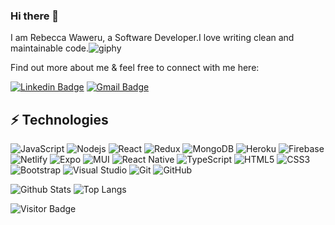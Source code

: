 ### Hi there 👋

I am Rebecca Waweru, a Software Developer.I love writing clean and maintainable code.![giphy](https://user-images.githubusercontent.com/79188888/210053542-306e13d5-26d2-4e93-abd1-ed7401890c79.gif)

Find out more about me & feel free to connect with me here:

[![Linkedin Badge](https://img.shields.io/badge/-rebeccawaweru-blue?style=flat-square&logo=Linkedin&logoColor=white&link=https://www.linkedin.com/in/rebecca-waweru-380062205)](https://www.linkedin.com/in/rebecca-waweru-380062205)
[![Gmail Badge](https://img.shields.io/badge/-wawerur95@gmail.com-c14438?style=flat-square&logo=Gmail&logoColor=white&link=mailto:wawerur95@gmail.com)](mailto:wawerur95@gmail.com)




## ⚡ Technologies

![JavaScript](https://img.shields.io/badge/-JavaScript-black?style=flat-square&logo=javascript)
![Nodejs](https://img.shields.io/badge/-Nodejs-black?style=flat-square&logo=Node.js)
![React](https://img.shields.io/badge/-React-black?style=flat-square&logo=react)
![Redux](https://img.shields.io/badge/redux-%23593d88.svg?style=for-the-badge&logo=redux&logoColor=white)
![MongoDB](https://img.shields.io/badge/-MongoDB-black?style=flat-square&logo=mongodb)
![Heroku](https://img.shields.io/badge/-Heroku-430098?style=flat-square&logo=heroku)
![Firebase](https://img.shields.io/badge/firebase-%23039BE5.svg?style=for-the-badge&logo=firebase)
![Netlify](https://img.shields.io/badge/netlify-%23000000.svg?style=for-the-badge&logo=netlify&logoColor=#00C7B7)
![Expo](https://img.shields.io/badge/expo-1C1E24?style=for-the-badge&logo=expo&logoColor=#D04A37)
![MUI](https://img.shields.io/badge/MUI-%230081CB.svg?style=for-the-badge&logo=mui&logoColor=white)
![React Native](https://img.shields.io/badge/react_native-%2320232a.svg?style=for-the-badge&logo=react&logoColor=%2361DAFB)
![TypeScript](https://img.shields.io/badge/-TypeScript-007ACC?style=flat-square&logo=typescript)
![HTML5](https://img.shields.io/badge/-HTML5-E34F26?style=flat-square&logo=html5&logoColor=white)
![CSS3](https://img.shields.io/badge/-CSS3-1572B6?style=flat-square&logo=css3)
![Bootstrap](https://img.shields.io/badge/-Bootstrap-563D7C?style=flat-square&logo=bootstrap)
![Visual Studio](https://img.shields.io/badge/Visual%20Studio-5C2D91.svg?style=for-the-badge&logo=visual-studio&logoColor=white)
![Git](https://img.shields.io/badge/-Git-black?style=flat-square&logo=git)
![GitHub](https://img.shields.io/badge/-GitHub-181717?style=flat-square&logo=github)


![Github Stats](https://github-readme-stats.vercel.app/api?username=rebeccawaweru&count_private=true&show_icons=true&include_all_commits=true)
![Top Langs](https://github-readme-stats.vercel.app/api/top-langs/?username=rebeccawaweru&hide=TeX&layout=compact)

![Visitor Badge](https://visitor-badge.laobi.icu/badge?page_id=rebeccawaweru.rebeccawaweru)
